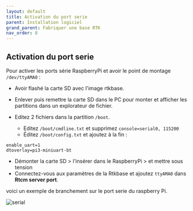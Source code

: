 ```yaml
---
layout: default
title: Activation du port serie
parent: Installation logiciel
grand_parent: Fabriquer une base RTK
nav_order: 8
---
```


## Activation du port serie

Pour activer les ports série RaspberryPi et avoir le point de montage ```/dev/ttyAMA0``` :

* Avoir flashé la carte SD avec l'image rtkbase.
* Enlever puis remettre la carte SD dans le PC pour monter et afficher les partitions dans un explorateur de fichier.

* Editez 2 fichiers dans la partition ```/boot```.
  * Editez ```/boot/cmdline.txt``` et supprimez ```console=serial0, 115200```
  * Éditez ```/boot/config.txt``` et ajoutez à la fin :

```
enable_uart=1
dtoverlay=pi3-miniuart-bt
```

* Démonter la carte SD > l'insérer dans le RaspberryPi > et mettre sous tension
* Connectez-vous aux paramètres de la Rtkbase et ajoutez ```ttyAMA0``` dans **Rtcm server port**.

voici un exemple de branchement sur le port serie du raspberry Pi.

   ![serial](https://jancelin.github.io/docs-centipedeRTK/assets/images/basegnss/radio_serial.jpg)

